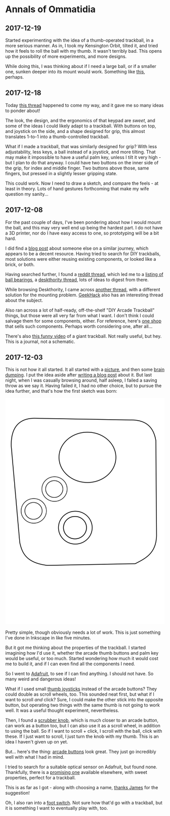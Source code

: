 # Annals of Ommatidia

## 2017-12-19

Started experimenting with the idea of a thumb-operated trackball, in a more
serious manner. As in, I took my Kensington Orbit, tilted it, and tried how it
feels to roll the ball with my thumb. It wasn't terribly bad. This opens up the
possibility of more experiments, and more designs.

While doing this, I was thinking about if I need a large ball, or if a smaller
one, sunken deeper into its mount would work. Something like
[this](https://na.suzohapp.com/products/trackballs/56-0100-11HL), perhaps.

## 2017-12-18

Today [this thread][gh:gaming-keypad] happened to come my way, and it gave me so
many ideas to ponder about!

 [gh:gaming-keypad]: https://geekhack.org/index.php?topic=93039.0

The look, the design, and the ergonomics of that keypad are *sweet*, and some of
the ideas I could likely adapt to a trackball. With buttons on top, and joystick
on the side, and a shape designed for grip, this almost translates 1-to-1 into a
thumb-controlled trackball.

What if I made a trackball, that was similarly designed for grip? With less
adjustability, less keys, a ball instead of a joystick, and more tilting. That
may make it impossible to have a useful palm key, unless I tilt it very high -
but I plan to do that anyway. I could have two buttons on the inner side of the
grip, for index and middle finger. Two buttons above those, same fingers, but
pressed in a slightly lesser gripping state.

This could work. Now I need to draw a sketch, and compare the feels - at least
in theory. Lots of hand gestures forthcoming that make my wife question my
sanity...

## 2017-12-08

For the past couple of days, I've been pondering about how I would mount the
ball, and this may very well end up being the hardest part. I do not have a 3D
printer, nor do I have easy access to one, so prototyping will be a bit hard.

I did find a [blog post][blog:madox:trackball] about someone else on a similar
journey, which appears to be a decent resource. Having tried to search for DIY
trackballs, most solutions were either reusing existing components, or looked
like a brick, or both.

 [blog:madox:trackball]: http://www.madox.net/blog/tag/trackball/

Having searched further, I found a [reddit
thread][reddit:trackball:diy-components], which led me to a [listing of ball
bearings][ebay:ball-bearings], a [deskthority
thread][deskthority:frictionless-trackball], lots of ideas to digest from there.

 [reddit:trackball:diy-components]: https://www.reddit.com/r/Trackballs/comments/2fsebm/suggestions_for_component_purchase_for_diy/
 [ebay:ball-bearings]: https://www.ebay.com/itm/400561352309?_trksid=p2060778.m1438.l2649&ssPageName=STRK%3AMEBIDX%3AIT
 [deskthority:frictionless-trackball]: https://deskthority.net/workshop-f7/frictionless-trackball-via-ball-transfer-units-t8286.html

While browsing Deskthority, I came across [another
thread][deskthority:custom-trackball], with a different solution for the
mounting problem. [GeekHack][geekhack:custom-ergo-trackball] also has an
interesting thread about the subject.

 [deskthority:custom-trackball]: https://deskthority.net/workshop-f7/custom-trackball-t4773.html
 [geekhack:custom-ergo-trackball]: https://geekhack.org/index.php?topic=71494.0#lastPost

Also ran across a lot of half-ready, off-the-shelf "DIY Arcade Trackball"
things, but those were all very far from what I want. I don't think I could
salvage them for some components, either. For reference, here's [one
shop][suzohapp] that sells such components. Perhaps worth considering one, after
all...

 [suzohapp]: https://na.suzohapp.com/products/trackballs/

There's also [this funny video](https://vimeo.com/69113731) of a giant
trackball. Not really useful, but hey. This is a journal, not a schematic.

## 2017-12-03

This is not how it all started. It all started with a
[picture][imgur:ltrac-wood], and then some [brain
dumping][m:ommatidia-beginning]. I put the idea aside after [writing a blog
post][a:trackball-quest] about it. But last night, when I was casually browsing
around, half asleep, I failed a saving throw as we say it. Having failed it, I
had no other choice, but to pursue the idea further, and that's how the first
sketch was born:

 ![Ommatidia first sketch](data/ommatidia-sketch-20171202.svg)

 [imgur:ltrac-wood]: https://imgur.com/a/hAOC8
 [m:ommatidia-beginning]: https://trunk.mad-scientist.club/@algernon/98969608858699528
 [a:trackball-quest]: https://asylum.madhouse-project.org/blog/2017/11/15/quest-for-the-perfect-trackball/

Pretty simple, though obviously needs a lot of work. This is just something I've
done in Inkscape in like five minutes.

But it got me thinking about the properties of the trackball. I started
imagining how I'd use it, whether the arcade thumb buttons and palm key would be
useful, or too much. Started wondering how much it would cost me to build it,
and if I can even find all the components I need.

So I went to [Adafruit][adafruit], to see if I can find anything. I should not
have. So many weird and dangerous ideas!

 [adafruit]: https://www.adafruit.com/

What if I used small [thumb joysticks](https://www.adafruit.com/product/512)
instead of the arcade buttons? They could double as scroll wheels, too. This
sounded neat first, but what if I want to scroll *and* click? Sure, I could make
the other stick into the opposite button, but operating two things with the same
thumb is not going to work well. It was a useful thought experiment,
nevertheless.

Then, I found a [scrubber knob](https://www.adafruit.com/product/2055), which is
much closer to an arcade button, can work as a button too, but I can also use it
as a scroll wheel, in addition to using the ball. So if I want to scroll +
click, I scroll with the ball, click with these. If I just want to scroll, I
just turn the knob with my thumb. This is an idea I haven't given up on yet.

But... here's the thing: [arcade buttons](https://www.adafruit.com/product/471)
look great. They just go incredibly well with what I had in mind.

I tried to search for a suitable optical sensor on Adafruit, but found none.
Thankfully, there is a [promising one][adns-9800] available elsewhere, with
sweet properties, perfect for a trackball.

 [adns-9800]: https://www.tindie.com/products/jkicklighter/adns-9800-laser-motion-sensor/

This is as far as I got - along with choosing a name, [thanks
James][m:ommatidia] for the suggestion!

 [m:ommatidia]: https://mastodon.social/@jamesnvc/99107076789456072

Oh, I also ran into a [foot switch](https://www.adafruit.com/product/423). Not
sure how that'd go with a trackball, but it is something I want to eventually
play with, too.
